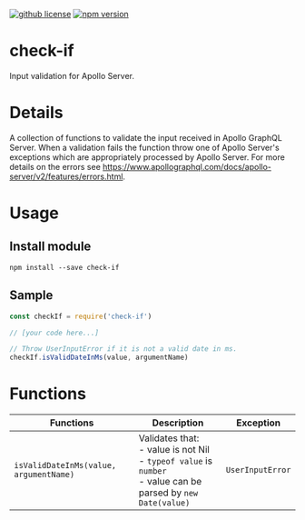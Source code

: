 [![github license](https://img.shields.io/github/license/ericvera/check-if.svg?style=flat-square)](https://github.com/ericvera/check-if/blob/master/LICENSE)
[![npm version](https://img.shields.io/npm/v/check-if.svg?style=flat-square)](https://npmjs.org/package/check-if)

# check-if
Input validation for Apollo Server.

# Details
A collection of functions to validate the input received in Apollo GraphQL Server. When a validation fails the function throw one of Apollo Server's exceptions which are appropriately processed by Apollo Server. For more details on the errors see https://www.apollographql.com/docs/apollo-server/v2/features/errors.html.

# Usage
## Install module
`npm install --save check-if`

## Sample
```javascript
const checkIf = require('check-if')

// [your code here...]

// Throw UserInputError if it is not a valid date in ms.
checkIf.isValidDateInMs(value, argumentName)
```

# Functions
Functions | Description | Exception
--------- | ----------- | ---------
`isValidDateInMs(value, argumentName)` | Validates that:</br>- value is not Nil</br>- `typeof value` is `number`</br>- value can be parsed by `new Date(value)` | `UserInputError`



